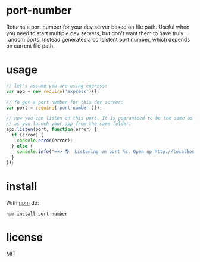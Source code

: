 # port-number

Returns a port number for your dev server based on file path. Useful when you
need to start multiple dev servers, but don't want them to have truly random
ports. Instead generates a consistent port number, which depends on current file
path.

# usage

``` js
// let's assume you are using express:
var app = new require('express')();

// To get a port number for this dev server:
var port = require('port-number')();

// now you can listen on this port. It is guaranteed to be the same as long
// as you launch your app from the same folder:
app.listen(port, function(error) {
  if (error) {
    console.error(error);
  } else {
    console.info("==> 🌎  Listening on port %s. Open up http://localhost:%s/ in your browser.", port, port);
  }
});
```

# install

With [npm](https://npmjs.org) do:

```
npm install port-number
```

# license

MIT
